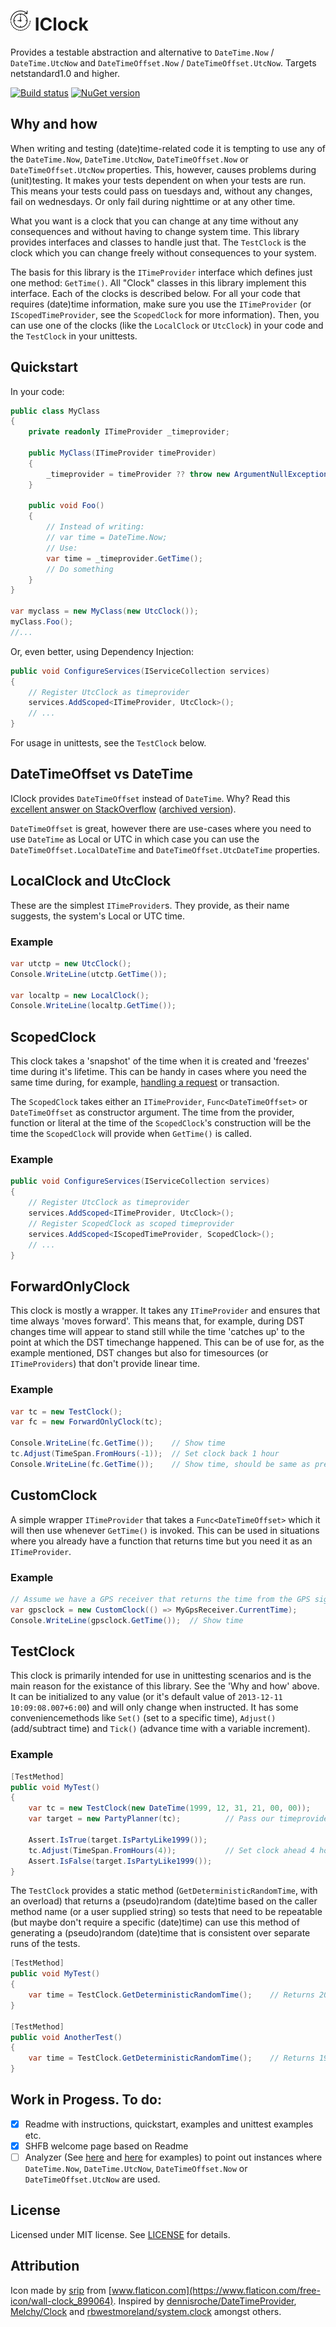# <img src="https://raw.githubusercontent.com/RobThree/IClock/master/logo.png" alt="Logo" width="32" height="32"> IClock
Provides a testable abstraction and alternative to `DateTime.Now` / `DateTime.UtcNow` and `DateTimeOffset.Now` / `DateTimeOffset.UtcNow`. Targets netstandard1.0 and higher.

[![Build status](https://ci.appveyor.com/api/projects/status/cfocayl8qvi3d8cl)](https://ci.appveyor.com/project/RobIII/iclock) <a href="https://www.nuget.org/packages/IClock/"><img src="http://img.shields.io/nuget/v/IClock.svg?style=flat-square" alt="NuGet version" height="18"></a>

## Why and how

When writing and testing (date)time-related code it is tempting to use any of the `DateTime.Now`, `DateTime.UtcNow`, `DateTimeOffset.Now` or `DateTimeOffset.UtcNow` properties. This, however, causes problems during (unit)testing. It makes your tests dependent on when your tests are run. This means your tests could pass on tuesdays and, without any changes, fail on wednesdays. Or only fail during nighttime or at any other time.

What you want is a clock that you can change at any time without any consequences and without having to change system time. This library provides interfaces and classes to handle just that. The `TestClock` is the clock which you can change freely without consequences to your system.

The basis for this library is the `ITimeProvider` interface which defines just one method: `GetTime()`. All "Clock" classes in this library implement this interface. Each of the clocks is described below. For all your code that requires (date)time information, make sure you use the `ITimeProvider` (or `IScopedTimeProvider`, see the `ScopedClock` for more information). Then, you can use one of the clocks (like the `LocalClock` or `UtcClock`) in your code and the `TestClock` in your unittests.

## Quickstart

In your code:

```c#
public class MyClass
{
    private readonly ITimeProvider _timeprovider;

    public MyClass(ITimeProvider timeProvider)
    {
        _timeprovider = timeProvider ?? throw new ArgumentNullException(nameof(timeProvider));
    }

    public void Foo()
    {
        // Instead of writing:
        // var time = DateTime.Now;
        // Use:
        var time = _timeprovider.GetTime();
        // Do something
    }
}

var myclass = new MyClass(new UtcClock());
myClass.Foo();
//...
```

Or, even better, using Dependency Injection:

```c#
public void ConfigureServices(IServiceCollection services)
{
    // Register UtcClock as timeprovider
    services.AddScoped<ITimeProvider, UtcClock>();
    // ...
}
```

For usage in unittests, see the `TestClock` below.

## DateTimeOffset vs DateTime

IClock provides `DateTimeOffset` instead of `DateTime`. Why? Read this [excellent answer on StackOverflow](https://stackoverflow.com/a/14268167/215042) ([archived version](https://archive.is/6iv8z#answer-14268167)).

`DateTimeOffset` is great, however there are use-cases where you need to use `DateTime` as Local or UTC in which case you can use the `DateTimeOffset.LocalDateTime` and `DateTimeOffset.UtcDateTime` properties.

## LocalClock and UtcClock

These are the simplest `ITimeProvider`s. They provide, as their name suggests, the system's Local or UTC time.

### Example
```c#
var utctp = new UtcClock();
Console.WriteLine(utctp.GetTime());

var localtp = new LocalClock();
Console.WriteLine(localtp.GetTime());

```

## ScopedClock

This clock takes a 'snapshot' of the time when it is created and 'freezes' time during it's lifetime. This can be handy in cases where you need the same time during, for example, [handling a request](https://docs.microsoft.com/en-us/aspnet/core/fundamentals/dependency-injection#scoped) or transaction.

The `ScopedClock` takes either an `ITimeProvider`, `Func<DateTimeOffset>` or `DateTimeOffset` as constructor argument. The time from the provider, function or literal at the time of the `ScopedClock`'s construction will be the time the `ScopedClock` will provide when `GetTime()` is called.

### Example
```c#
public void ConfigureServices(IServiceCollection services)
{
    // Register UtcClock as timeprovider
    services.AddScoped<ITimeProvider, UtcClock>();
    // Register ScopedClock as scoped timeprovider
    services.AddScoped<IScopedTimeProvider, ScopedClock>();
    // ...
}
```

## ForwardOnlyClock

This clock is mostly a wrapper. It takes any `ITimeProvider` and ensures that time always 'moves forward'. This means that, for example, during DST changes time will appear to stand still while the time 'catches up' to the point at which the DST timechange happened. This can be of use for, as the example mentioned, DST changes but also for timesources (or `ITimeProviders`) that don't provide linear time.

### Example
```c#
var tc = new TestClock();
var fc = new ForwardOnlyClock(tc);

Console.WriteLine(fc.GetTime());    // Show time
tc.Adjust(TimeSpan.FromHours(-1));  // Set clock back 1 hour
Console.WriteLine(fc.GetTime());    // Show time, should be same as previous
```

## CustomClock

A simple wrapper `ITimeProvider` that takes a `Func<DateTimeOffset>` which it will then use whenever `GetTime()` is invoked. This can be used in situations where you already have a function that returns time but you need it as an `ITimeProvider`.

### Example
```c#
// Assume we have a GPS receiver that returns the time from the GPS signal and we need it as an `ITimeSource`.
var gpsclock = new CustomClock(() => MyGpsReceiver.CurrentTime);
Console.WriteLine(gpsclock.GetTime());  // Show time
```

## TestClock

This clock is primarily intended for use in unittesting scenarios and is the main reason for the existance of this library. See the 'Why and how' above. It can be initialized to any value (or it's default value of `2013-12-11 10:09:08.007+6:00`) and will only change when instructed. It has some conveniencemethods like `Set()` (set to a specific time), `Adjust()` (add/subtract time) and `Tick()` (advance time with a variable increment).

### Example
```c#
[TestMethod]
public void MyTest()
{
    var tc = new TestClock(new DateTime(1999, 12, 31, 21, 00, 00));
    var target = new PartyPlanner(tc);          // Pass our timeprovider

    Assert.IsTrue(target.IsPartyLike1999());
    tc.Adjust(TimeSpan.FromHours(4));           // Set clock ahead 4 hours
    Assert.IsFalse(target.IsPartyLike1999());
}
```

The `TestClock` provides a static method (`GetDeterministicRandomTime`, with an overload) that returns a (pseudo)random (date)time based on the caller method name (or a user supplied string) so tests that need to be repeatable (but maybe don't require a specific (date)time) can use this method of generating a (pseudo)random (date)time that is consistent over separate runs of the tests.

```c#
[TestMethod]
public void MyTest()
{
    var time = TestClock.GetDeterministicRandomTime();    // Returns 2004-07-02T18:10:46.2105328+00:00
}

[TestMethod]
public void AnotherTest()
{
    var time = TestClock.GetDeterministicRandomTime();    // Returns 1976-05-10T11:38:53.3889904+00:00
}
```
## Work in Progess. To do:

- [X] Readme with instructions, quickstart, examples and unittest examples etc.
- [X] SHFB welcome page based on Readme
- [ ] Analyzer (See [here](https://github.com/dennisroche/DateTimeProvider#datetimeprovideranalyser-) and [here](https://github.com/Melchy/Clock#analyzer) for examples) to point out instances where `DateTime.Now`, `DateTime.UtcNow`, `DateTimeOffset.Now` or `DateTimeOffset.UtcNow` are used.

## License

Licensed under MIT license. See [LICENSE](https://raw.githubusercontent.com/RobThree/IClock/master/LICENSE) for details.

## Attribution

Icon made by [srip](https://www.flaticon.com/authors/srip) from [www.flaticon.com](https://www.flaticon.com/free-icon/wall-clock_899064). Inspired by [dennisroche/DateTimeProvider](https://github.com/dennisroche/DateTimeProvider), [Melchy/Clock](https://github.com/Melchy/Clock) and [rbwestmoreland/system.clock](https://github.com/rbwestmoreland/system.clock) amongst others.